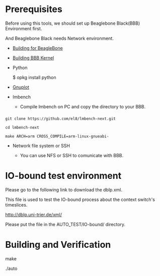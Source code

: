 Prerequisites
============================
Before using this tools, we should set up Beaglebone Black(BBB) Environment first.

And Beaglebone Black needs Network environment.

+ [Building for BeagleBone](http://elinux.org/Building_for_BeagleBone)

+ [Building BBB Kernel](http://elinux.org/Building_BBB_Kernel)

+ Python

	$ opkg install python

+ [Gnuplot](https://hackpad.com/Install-gnuplot-on-the-beaglebone-black-oCP8XM60OC5)
	
+ lmbench

	+ Compile lmbench on PC and copy the directory to your BBB.

###
	git clone https://github.com/el8/lmbench-next.git
	
	cd lmbench-next
	
	make ARCH=arm CROSS_COMPILE=arm-linux-gnueabi-
 
 
+ Network file system or SSH

	+ You can use NFS or SSH to comunicate with BBB.

IO-bound test environment
=========================

Please go to the following link to download the dblp.xml.

This file is used to test the IO-bound process about the context switch's timeslices.

http://dblp.uni-trier.de/xml/

Please put the file in the AUTO_TEST/IO-bound/ directory.


Building and Verification
=========================

make

./auto
	

